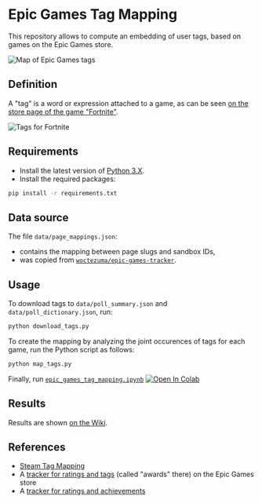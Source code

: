 # Epic Games Tag Mapping

This repository allows to compute an embedding of user tags, based on games on the Epic Games store.

![Map of Epic Games tags](https://github.com/woctezuma/epic-games-tag-mapping/wiki/img/cover.png)

## Definition

A "tag" is a word or expression attached to a game, as can be seen [on the store page of the game "Fortnite"][fortnite].

![Tags for Fortnite](https://github.com/woctezuma/epic-games-tag-mapping/wiki/img/fortnite.png)

## Requirements

-   Install the latest version of [Python 3.X][python].
-   Install the required packages:

```bash
pip install -r requirements.txt
```

## Data source

The file `data/page_mappings.json`:
- contains the mapping between page slugs and sandbox IDs,
- was copied from [`woctezuma/epic-games-tracker`][egs-tracker].

## Usage

To download tags to `data/poll_summary.json` and `data/poll_dictionary.json`, run:

```bash
python download_tags.py
```

To create the mapping by analyzing the joint occurences of tags for each game, run the Python script as follows:

```bash
python map_tags.py
```

Finally, run [`epic_games_tag_mapping.ipynb`][colab-notebook]
[![Open In Colab][colab-badge]][colab-notebook]

## Results

Results are shown [on the Wiki][wiki].

## References

- [Steam Tag Mapping][steam-tag-mapping]
- A [tracker for ratings and tags][madjoki-egs-ratings] (called "awards" there) on the Epic Games store
- A [tracker for ratings and achievements][egs-tracker]

<!-- Definitions -->

[python]: <https://www.python.org/downloads/>
[fortnite]: <https://store.epicgames.com/product/fortnite>
[wiki]: <https://github.com/woctezuma/epic-games-tag-mapping/wiki>
[steam-tag-mapping]: <https://github.com/woctezuma/steam-tag-mapping>
[madjoki-egs-ratings]: <https://github.com/nikop/epic-games-ratings>
[egs-tracker]: <https://github.com/woctezuma/epic-games-tracker>
[colab-notebook]: <https://colab.research.google.com/github/woctezuma/epic-games-tag-mapping/blob/colab/epic_games_tag_mapping.ipynb>
[colab-badge]: <https://colab.research.google.com/assets/colab-badge.svg>
